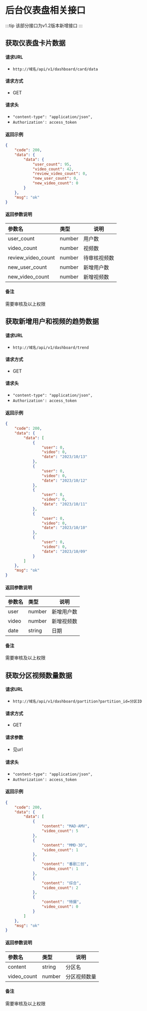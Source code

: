 # 后台仪表盘相关接口

:::tip 
该部分接口为v1.2版本新增接口
:::

## 获取仪表盘卡片数据

#### 请求URL
- ` http://域名/api/v1/dashboard/card/data `
  
#### 请求方式
- GET 

####  请求头
- `"content-type": "application/json",`
- `Authorization': access_token`

#### 返回示例 

``` json
{
    "code": 200,
    "data": {
        "data": {
            "user_count": 95,
            "video_count": 42,
            "review_video_count": 0,
            "new_user_count": 0,
            "new_video_count": 0
        }
    },
    "msg": "ok"
}
```

#### 返回参数说明 

| 参数名             | 类型   | 说明         |
| :----------------- | :----- | ------------ |
| user_count         | number | 用户数       |
| video_count        | number | 视频数       |
| review_video_count | number | 待审核视频数 |
| new_user_count     | number | 新增用户数   |
| new_video_count    | number | 新增视频数   |

#### 备注 

需要审核及以上权限

## 获取新增用户和视频的趋势数据

#### 请求URL
- ` http://域名/api/v1/dashboard/trend `
  
#### 请求方式
- GET 

####  请求头
- `"content-type": "application/json",`
- `Authorization': access_token`

#### 返回示例 

``` json
{
    "code": 200,
    "data": {
        "data": [
            {
                "user": 0,
                "video": 0,
                "date": "2023/10/13"
            },
            {
                "user": 0,
                "video": 0,
                "date": "2023/10/12"
            },
            {
                "user": 0,
                "video": 0,
                "date": "2023/10/11"
            },
            {
                "user": 0,
                "video": 0,
                "date": "2023/10/10"
            },
            {
                "user": 0,
                "video": 0,
                "date": "2023/10/09"
            }
        ]
    },
    "msg": "ok"
}
```

#### 返回参数说明 

| 参数名 | 类型   | 说明       |
| :----- | :----- | ---------- |
| user   | number | 新增用户数 |
| video  | number | 新增视频数 |
| date   | string | 日期       |

#### 备注 

需要审核及以上权限


## 获取分区视频数量数据

#### 请求URL
- ` http://域名/api/v1/dashboard/partition?partition_id=分区ID `
  
#### 请求方式
- GET 

#### 请求参数
- 见url

####  请求头
- `"content-type": "application/json",`
- `Authorization': access_token`

#### 返回示例 

``` json
{
    "code": 200,
    "data": {
        "data": [
            {
                "content": "MAD·AMV",
                "video_count": 5
            },
            {
                "content": "MMD·3D",
                "video_count": 1
            },
            {
                "content": "番剧二创",
                "video_count": 1
            },
            {
                "content": "综合",
                "video_count": 2
            },
            {
                "content": "特摄",
                "video_count": 0
            }
        ]
    },
    "msg": "ok"
}
```

#### 返回参数说明 

| 参数名      | 类型   | 说明         |
| :---------- | :----- | ------------ |
| content     | string | 分区名       |
| video_count | number | 分区视频数量 |

#### 备注 

需要审核及以上权限

